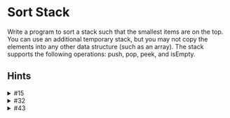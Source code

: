 # Sort Stack

Write a program to sort a stack such that the smallest items are on the top. You can use an additional temporary stack, but you may not copy the elements into any other data structure (such as an array). The stack supports the following operations: push, pop, peek, and isEmpty.

## Hints

<details>
    <summary>#15</summary>
    One way of sorting an array is to iterate through the array and insert each element into a new array in sorted order. Can you do this with a stack?
</details>

<details>
    <summary>#32</summary>
    Imagine your secondary stack is sorted. Can you insert elements into it in sorted order? You might need some extra storage. What could you use for extra storage?
</details>

<details>
    <summary>#43</summary>
    Keep the secondary stack in sorted order, with the biggest elements on the top. Use the primary stack for additional storage.
</details>
